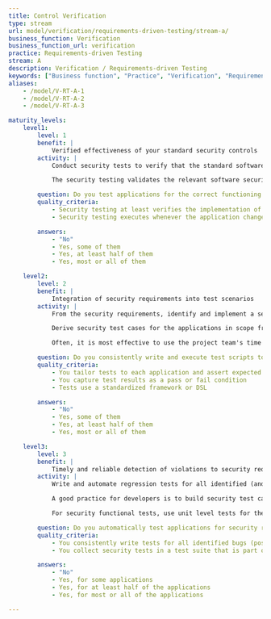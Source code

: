 ```yaml
---
title: Control Verification
type: stream
url: model/verification/requirements-driven-testing/stream-a/
business_function: Verification
business_function_url: verification
practice: Requirements-driven Testing
stream: A
description: Verification / Requirements-driven Testing
keywords: ["Business function", "Practice", "Verification", "Requirements-driven Testing"]
aliases:
    - /model/V-RT-A-1
    - /model/V-RT-A-2
    - /model/V-RT-A-3

maturity_levels:
    level1:
        level: 1
        benefit: |
            Verified effectiveness of your standard security controls
        activity: |
            Conduct security tests to verify that the standard software security controls operate as expected. At a high level, this means testing the correct functioning of the confidentiality, integrity, and availability controls of the data as well as the service. Security tests at least include testing for authentication, access control, input validation, encoding, and escaping data and encryption controls. The test objective is to validate that the security controls are correctly implemented.

            The security testing validates the relevant software security controls. Perform control-verification security tests manually or with tools, each time the application changes its use of the controls. Techniques such as feature toggles and A/B testing can be used to progressively expose features to broader audiences as they are sufficiently validated. Software control verification is mandatory for all software that is part of the SAMM program.

        question: Do you test applications for the correct functioning of standard security controls?
        quality_criteria:
            - Security testing at least verifies the implementation of authentication, access control, input validation, encoding and escaping data, and encryption controls
            - Security testing executes whenever the application changes its use of the controls

        answers:
            - "No"
            - Yes, some of them
            - Yes, at least half of them
            - Yes, most or all of them

    level2:
        level: 2
        benefit: |
            Integration of security requirements into test scenarios
        activity: |
            From the security requirements, identify and implement a set of security test cases to check the software for correct functionality. To have a successful testing program, you must know the testing objectives, specified by the security requirements.

            Derive security test cases for the applications in scope from the security requirements created as part of the "Security Requirements" SAMM security practice. To validate security requirements with security tests, security requirements are function-driven and highlight the expected functionality (the what) and, implicitly, the implementation (the how). These requirements are also referred to as "positive requirements", since they state the expected functionality that can be validated through security tests. Examples of positive requirements include "the application will lockout the user after six failed login attempts" or "passwords need to be a minimum of six alphanumeric characters". The validation of positive requirements consists of asserting the expected functionality. You can do it re-creating the testing conditions and running the test according to predefined inputs. Show the results as as a fail or pass condition.

            Often, it is most effective to use the project team's time to build application-specific test cases, and publicly available resources or purchased knowledge bases to select applicable general test cases for security. Relevant development, security, and quality assurance staff review candidate test cases for applicability, efficacy, and feasibility. Derive the test cases during the requirements and/or design phase of the functionality. Testing the security requirements is part of the functional testing of the software.

        question: Do you consistently write and execute test scripts to verify the functionality of security requirements?
        quality_criteria:
            - You tailor tests to each application and assert expected security functionality
            - You capture test results as a pass or fail condition
            - Tests use a standardized framework or DSL

        answers:
            - "No"
            - Yes, some of them
            - Yes, at least half of them
            - Yes, most or all of them

    level3:
        level: 3
        benefit: |
            Timely and reliable detection of violations to security requirements
        activity: |
            Write and automate regression tests for all identified (and fixed) bugs to ensure that these become a test harness preventing similar issues being introduced during later releases. Security unit tests should verify dynamically (i.e., at run time) that the components function as expected and should validate that code changes are properly implemented.

            A good practice for developers is to build security test cases as a generic security test suite that is part of the existing unit testing framework. A generic security test suite might include security test cases to validate both positive and negative requirements for security controls such as Identity, Authentication and Access Control, Input Validation and Encoding, User and Session Management, Error and Exception Handling, Encryption, and Auditing and Logging. Verify the correct execution of the security tests as early as possible. If feasible for example, consider the passing of security tests as part of merge requirements before allowing new code to enter the main code base. Alternatively, consider their passing a requirement for validating a build.

            For security functional tests, use unit level tests for the functionality of security controls at the software component level, such as functions, methods, or classes. For example, a test case could check input and output validation (e.g., variable sanitation) and boundary checks for variables by asserting the expected functionality of the component.

        question: Do you automatically test applications for security regressions?
        quality_criteria:
            - You consistently write tests for all identified bugs (possibly exceeding a pre-defined severity threshold)
            - You collect security tests in a test suite that is part of the existing unit testing framework

        answers:
            - "No"
            - Yes, for some applications
            - Yes, for at least half of the applications
            - Yes, for most or all of the applications

---
```

